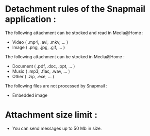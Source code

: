 # Detachment rules of the Snapmail application :


The following attachment can be stocked and read in Media@Home :

- Video ( .mp4, .avi, .mkv, ... )
- Image ( .png, .jpg, .gif, ... )

The following attachment can be stocked in Media@Home :

- Document ( .pdf, .doc, .ppt, ... )
- Music ( .mp3, .flac, .wav, ... )
- Other ( .zip, .exe, ... )

The following files are not processed by Snapmail :

- Embedded image


# Attachment size limit :

- You can send messages up to 50 Mb in size.